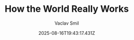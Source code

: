 ---
title: "How the World Really Works"
date: "2025-08-16T19:43:17.431Z"
author: "Vaclav Smil"
read_year: "NO"
recommendation: '3'
url: /bookshelf/how-the-world-really-works
---